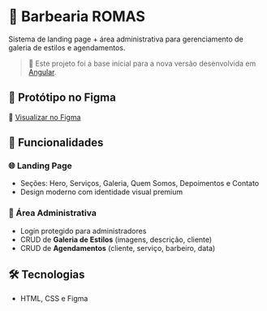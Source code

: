 # 💈 Barbearia ROMAS

Sistema de landing page + área administrativa para gerenciamento de galeria de estilos e agendamentos.

> 📌 Este projeto foi a base inicial para a nova versão desenvolvida em [Angular](https://github.com/GuilhermeSerafim/barbearia-romas-angular).  


## 🎨 Protótipo no Figma

🔗 [Visualizar no Figma](https://www.figma.com/design/y2kRUAvkGo18AS7Ni7oMiR/Barbearia?node-id=0-1&t=Nn3EAWp13rkXZ2Wh-1)

## 📂 Funcionalidades

### 🌐 Landing Page
- Seções: Hero, Serviços, Galeria, Quem Somos, Depoimentos e Contato
- Design moderno com identidade visual premium

### 🔐 Área Administrativa
- Login protegido para administradores
- CRUD de **Galeria de Estilos** (imagens, descrição, cliente)
- CRUD de **Agendamentos** (cliente, serviço, barbeiro, data)

## 🛠️ Tecnologias
- HTML, CSS e Figma 
